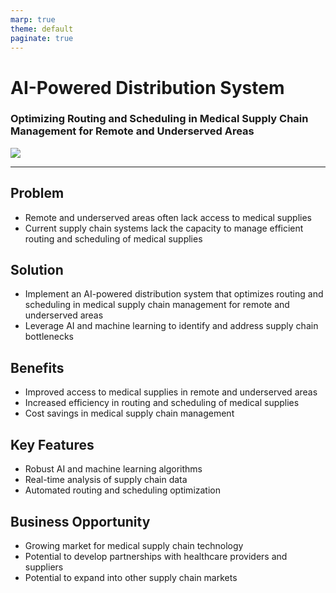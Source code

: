 ```yaml
---
marp: true
theme: default
paginate: true
---
```

# AI-Powered Distribution System

### Optimizing Routing and Scheduling in Medical Supply Chain Management for Remote and Underserved Areas

![](https://www.syndaver.com/wp-content/uploads/2019/02/Syndaver-Medical-Synthetic-Human-Body-2.jpg)

---

## Problem

- Remote and underserved areas often lack access to medical supplies
- Current supply chain systems lack the capacity to manage efficient routing and scheduling of medical supplies

## Solution

- Implement an AI-powered distribution system that optimizes routing and scheduling in medical supply chain management for remote and underserved areas
- Leverage AI and machine learning to identify and address supply chain bottlenecks

## Benefits

- Improved access to medical supplies in remote and underserved areas
- Increased efficiency in routing and scheduling of medical supplies
- Cost savings in medical supply chain management

## Key Features

- Robust AI and machine learning algorithms
- Real-time analysis of supply chain data
- Automated routing and scheduling optimization

## Business Opportunity

- Growing market for medical supply chain technology
- Potential to develop partnerships with healthcare providers and suppliers 
- Potential to expand into other supply chain markets
  